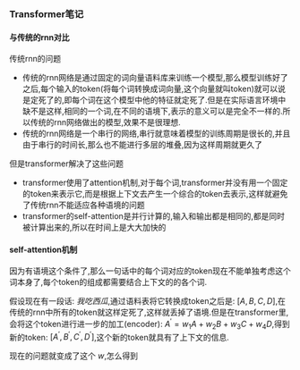 ### Transformer笔记

#### 与传统的rnn对比

传统rnn的问题

* 传统的rnn网络是通过固定的词向量语料库来训练一个模型,那么模型训练好了之后,每个输入的token(将每个词转换成词向量,这个向量就叫token)就可以说是定死了的,即每个词在这个模型中他的特征就定死了.但是在实际语言环境中缺不是这样,相同的一个词,在不同的语境下,表示的意义可以是完全不一样的.所以传统的rnn网络做出的模型,效果不是很理想.
* 传统的rnn网络是一个串行的网络,串行就意味着模型的训练周期是很长的,并且由于串行的时间长,那么也不能进行多层的堆叠,因为这样周期就更久了

但是transformer解决了这些问题

* transformer使用了attention机制,对于每个词,transformer并没有用一个固定的token来表示它,而是根据上下文去产生一个综合的token去表示,这样就避免了传统rnn不能适应各种语境的问题
* transformer的self-attention是并行计算的,输入和输出都是相同的,都是同时被计算出来的,所以在时间上是大大加快的

#### self-attention机制

因为有语境这个条件了,那么一句话中的每个词对应的token现在不能单独考虑这个词本身了,每个token的组成都需要结合上下文的的各个词.

假设现在有一段话: $我吃西瓜$,通过语料表将它转换成token之后是: $[A,B,C,D]$,在传统的rnn中所有的token就这样定死了,这样就丢掉了语境.但是在transformer里,会将这个token进行进一步的加工(encoder): $A^\prime=w_1A+w_2B+w_3C+w_4D$,得到新的token: $[A^\prime,B^\prime,C^\prime,D^\prime]$,这个新的token就具有了上下文的信息.

现在的问题就变成了这个 $w$,怎么得到

